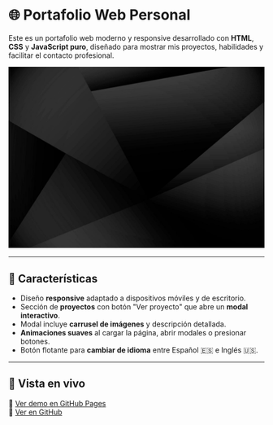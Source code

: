 
# 🌐 Portafolio Web Personal

Este es un portafolio web moderno y responsive desarrollado con **HTML**, **CSS** y **JavaScript puro**, diseñado para mostrar mis proyectos, habilidades y facilitar el contacto profesional.

![Captura del sitio](Portafolio/img/fondo2.jpg) <!-- Reemplaza con tu propia imagen -->

---

## 🧩 Características

- Diseño **responsive** adaptado a dispositivos móviles y de escritorio.
- Sección de **proyectos** con botón "Ver proyecto" que abre un **modal interactivo**.
- Modal incluye **carrusel de imágenes** y descripción detallada.
- **Animaciones suaves** al cargar la página, abrir modales o presionar botones.
- Botón flotante para **cambiar de idioma** entre Español 🇪🇸 e Inglés 🇺🇸.

---

## 🚀 Vista en vivo

🔗 [Ver demo en GitHub Pages](https://tuusuario.github.io/portafolio-web/)  
🔗 [Ver en GitHub](https://github.com/tuusuario/portafolio-web)
